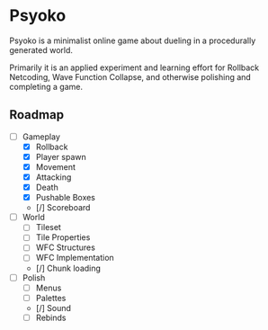 # Psyoko

Psyoko is a minimalist online game about dueling in a procedurally generated world.

Primarily it is an applied experiment and learning effort for Rollback Netcoding, Wave Function Collapse, and otherwise polishing and completing a game.

## Roadmap

- [ ] Gameplay
  - [x] Rollback
  - [x] Player spawn
  - [x] Movement
  - [x] Attacking
  - [x] Death
  - [x] Pushable Boxes
  - [/] Scoreboard
- [ ] World
  - [ ] Tileset
  - [ ] Tile Properties
  - [ ] WFC Structures
  - [ ] WFC Implementation
  - [/] Chunk loading
- [ ] Polish
  - [ ] Menus
  - [ ] Palettes
  - [/] Sound
  - [ ] Rebinds
